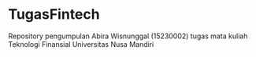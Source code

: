 # TugasFintech
Repository pengumpulan Abira Wisnunggal (15230002) tugas mata kuliah Teknologi Finansial Universitas Nusa Mandiri

